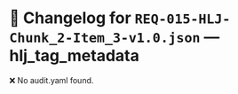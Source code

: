 # 📝 Changelog for `REQ-015-HLJ-Chunk_2-Item_3-v1.0.json` — **hlj_tag_metadata**

❌ No audit.yaml found.
